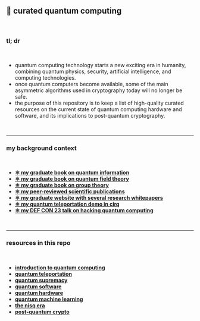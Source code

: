 ## 🧬 curated quantum computing



<br>

### tl; dr

<br>

* quantum computing technology starts a new exciting era in humanity, combining quantum physics, security, artificial intelligence, and computing technologies.
* once quantum computers become available, some of the main asymmetric algorithms used in cryptography today will no longer be safe.
* the purpose of this repository is to keep a list of high-quality curated resources on the current state of quantum computing hardware and software, and its implications to post-quantum cryptography.


<br>

----

### my background context

<br>

* **[⚛️ my graduate book on quantum information](http://www.astro.sunysb.edu/steinkirch/books/qi.pdf)**
* **[⚛️ my graduate book on quantum field theory](https://www.freebookcentre.net/physics-books-download/Introduction-to-Quantum-Field-Theory-by-Marina-von-Steinkirch.html)**
* **[⚛️ my graduate book on group theory](http://www.astro.sunysb.edu/steinkirch/books/group.pdf)**
* **[⚛️ my peer-reviewed scientific publications](https://scholar.google.com/citations?user=2u83QMkAAAAJ&amp;hl=en)**
* **[⚛️ my graduate website with several research whitepapers](http://www.astro.sunysb.edu/steinkirch/#notes)**
* **[⚛️ my quantum teleportation demo in cirq](https://www.youtube.com/watch?v=oGYMrXpQT-8)**
* **[⚛️ my DEF CON 23 talk on hacking quantum computing](https://www.youtube.com/watch?v=1Fp6ibfOQ4Y)**



<br>

----

### resources in this repo

<br>

* **[introduction to quantum computing](introduction_to_qc.md)**
* **[quantum teleportation](quantum_teleportation.md)**
* **[quantum supremacy](quantum_supremacy.md)**
* **[quantum software](quantum_software.md)**
* **[quantum hardware](quantum_hardware.md)**
* **[quantum machine learning](quantum_machine_learning.md)**
* **[the nisq era](the_nisq_era.md)**
* **[post-quantum crypto](post_quantum_crypto.md)**

